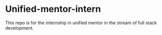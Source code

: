 # Unified-mentor-intern
This repo is for the internship in unified mentor in the stream of full stack development.
